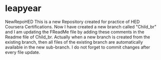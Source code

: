 # leapyear
NewRepoHED
This is a new Repository created for practice of HED Coursera Certifications. 
Now I have created a new branch called "Child_br" and I am updating the FReadMe file by adding these comments in the Readme file of Child_br.
Actually when a new branch is created from the existing branch, then all files of the existing branch are automatically available in the new sub-branch. I do not forget to commit changes after every file update.
